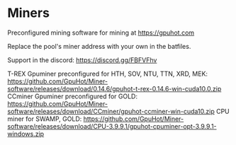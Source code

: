 # Miners
Preconfigured mining software for mining at https://gpuhot.com

Replace the pool's miner address with your own in the batfiles.

Support in the discord: https://discord.gg/FBFVFhv

T-REX Gpuminer preconfigured for HTH, SOV, NTU, TTN, XRD, MEK: https://github.com/GpuHot/Miner-software/releases/download/0.14.6/gpuhot-t-rex-0.14.6-win-cuda10.0.zip
CCminer Gpuminer preconfigured for GOLD: https://github.com/GpuHot/Miner-software/releases/download/CCminer/gpuhot-ccminer-win-cuda10.zip 
CPU miner for SWAMP, GOLD: https://github.com/GpuHot/Miner-software/releases/download/CPU-3.9.9.1/gpuhot-cpuminer-opt-3.9.9.1-windows.zip
